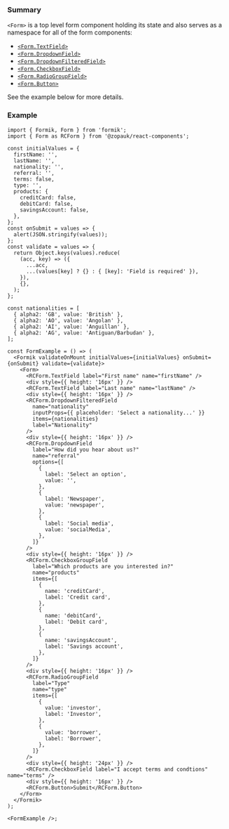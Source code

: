 ### Summary

`<Form>` is a top level form component holding its state and also serves as a namespace for all of the form components:

- [`<Form.TextField>`](#/Components/Organisms/Form/FormTextField)
- [`<Form.DropdownField>`](#/Components/Organisms/Form/FormDropdownField)
- [`<Form.DropdownFilteredField>`](#/Components/Organisms/Form/FormDropdownFilteredField)
- [`<Form.CheckboxField>`](#/Components/Organisms/Form/FormCheckboxField)
- [`<Form.RadioGroupField>`](#/Components/Organisms/Form/FormRadioGroupField)
- [`<Form.Button>`](#/Components/Organisms/Form/FormButton)

See the example below for more details.

### Example

```tsx
import { Formik, Form } from 'formik';
import { Form as RCForm } from '@zopauk/react-components';

const initialValues = {
  firstName: '',
  lastName: '',
  nationality: '',
  referral: '',
  terms: false,
  type: '',
  products: {
    creditCard: false,
    debitCard: false,
    savingsAccount: false,
  },
};
const onSubmit = values => {
  alert(JSON.stringify(values));
};
const validate = values => {
  return Object.keys(values).reduce(
    (acc, key) => ({
      ...acc,
      ...(values[key] ? {} : { [key]: 'Field is required' }),
    }),
    {},
  );
};

const nationalities = [
  { alpha2: 'GB', value: 'British' },
  { alpha2: 'AO', value: 'Angolan' },
  { alpha2: 'AI', value: 'Anguillan' },
  { alpha2: 'AG', value: 'Antiguan/Barbudan' },
];

const FormExample = () => (
  <Formik validateOnMount initialValues={initialValues} onSubmit={onSubmit} validate={validate}>
    <Form>
      <RCForm.TextField label="First name" name="firstName" />
      <div style={{ height: '16px' }} />
      <RCForm.TextField label="Last name" name="lastName" />
      <div style={{ height: '16px' }} />
      <RCForm.DropdownFilteredField
        name="nationality"
        inputProps={{ placeholder: 'Select a nationality...' }}
        items={nationalities}
        label="Nationality"
      />
      <div style={{ height: '16px' }} />
      <RCForm.DropdownField
        label="How did you hear about us?"
        name="referral"
        options={[
          {
            label: 'Select an option',
            value: '',
          },
          {
            label: 'Newspaper',
            value: 'newspaper',
          },
          {
            label: 'Social media',
            value: 'socialMedia',
          },
        ]}
      />
      <div style={{ height: '16px' }} />
      <RCForm.CheckboxGroupField
        label="Which products are you interested in?"
        name="products"
        items={[
          {
            name: 'creditCard',
            label: 'Credit card',
          },
          {
            name: 'debitCard',
            label: 'Debit card',
          },
          {
            name: 'savingsAccount',
            label: 'Savings account',
          },
        ]}
      />
      <div style={{ height: '16px' }} />
      <RCForm.RadioGroupField
        label="Type"
        name="type"
        items={[
          {
            value: 'investor',
            label: 'Investor',
          },
          {
            value: 'borrower',
            label: 'Borrower',
          },
        ]}
      />
      <div style={{ height: '24px' }} />
      <RCForm.CheckboxField label="I accept terms and condtions" name="terms" />
      <div style={{ height: '16px' }} />
      <RCForm.Button>Submit</RCForm.Button>
    </Form>
  </Formik>
);

<FormExample />;
```
